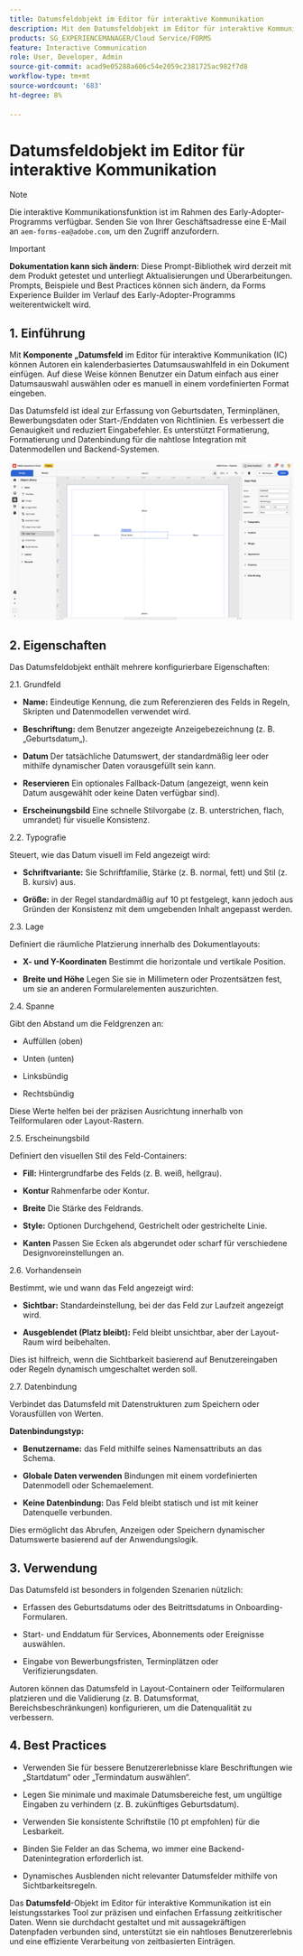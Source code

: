```yaml
---
title: Datumsfeldobjekt im Editor für interaktive Kommunikation
description: Mit dem Datumsfeldobjekt im Editor für interaktive Kommunikation in AEM Forms können Autorinnen und Autoren ein kalenderbasiertes Datumsauswahlfeld in ein Dokument einfügen.
products: SG_EXPERIENCEMANAGER/Cloud Service/FORMS
feature: Interactive Communication
role: User, Developer, Admin
source-git-commit: acad9e05288a606c54e2059c2381725ac982f7d8
workflow-type: tm+mt
source-wordcount: '683'
ht-degree: 8%

---
```



# Datumsfeldobjekt im Editor für interaktive Kommunikation

>[!NOTE]
>
> Die interaktive Kommunikationsfunktion ist im Rahmen des Early-Adopter-Programms verfügbar. Senden Sie von Ihrer Geschäftsadresse eine E-Mail an `aem-forms-ea@adobe.com`, um den Zugriff anzufordern.

>[!IMPORTANT]
>
> **Dokumentation kann sich ändern**: Diese Prompt-Bibliothek wird derzeit mit dem Produkt getestet und unterliegt Aktualisierungen und Überarbeitungen. Prompts, Beispiele und Best Practices können sich ändern, da Forms Experience Builder im Verlauf des Early-Adopter-Programms weiterentwickelt wird.

## &#x200B;1. Einführung

Mit **Komponente „Datumsfeld** im Editor für interaktive Kommunikation (IC) können Autoren ein kalenderbasiertes Datumsauswahlfeld in ein Dokument einfügen. Auf diese Weise können Benutzer ein Datum einfach aus einer Datumsauswahl auswählen oder es manuell in einem vordefinierten Format eingeben.

Das Datumsfeld ist ideal zur Erfassung von Geburtsdaten, Terminplänen, Bewerbungsdaten oder Start-/Enddaten von Richtlinien. Es verbessert die Genauigkeit und reduziert Eingabefehler. Es unterstützt Formatierung, Formatierung und Datenbindung für die nahtlose Integration mit Datenmodellen und Backend-Systemen.

![IC-Dokument suchen](/help/forms/interactive-communication/assets/date.png)

## &#x200B;2. Eigenschaften

Das Datumsfeldobjekt enthält mehrere konfigurierbare Eigenschaften:

2.1. Grundfeld

- **Name:** Eindeutige Kennung, die zum Referenzieren des Felds in Regeln, Skripten und Datenmodellen verwendet wird.

- **Beschriftung:** dem Benutzer angezeigte Anzeigebezeichnung (z. B. „Geburtsdatum„).

- **Datum** Der tatsächliche Datumswert, der standardmäßig leer oder mithilfe dynamischer Daten vorausgefüllt sein kann.

- **Reservieren** Ein optionales Fallback-Datum (angezeigt, wenn kein Datum ausgewählt oder keine Daten verfügbar sind).

- **Erscheinungsbild** Eine schnelle Stilvorgabe (z. B. unterstrichen, flach, umrandet) für visuelle Konsistenz.

2.2. Typografie

Steuert, wie das Datum visuell im Feld angezeigt wird:

- **Schriftvariante:** Sie Schriftfamilie, Stärke (z. B. normal, fett) und Stil (z. B. kursiv) aus.

- **Größe:** in der Regel standardmäßig auf 10 pt festgelegt, kann jedoch aus Gründen der Konsistenz mit dem umgebenden Inhalt angepasst werden.

2.3. Lage

Definiert die räumliche Platzierung innerhalb des Dokumentlayouts:

- **X- und Y-Koordinaten** Bestimmt die horizontale und vertikale Position.

- **Breite und Höhe** Legen Sie sie in Millimetern oder Prozentsätzen fest, um sie an anderen Formularelementen auszurichten.

2.4. Spanne

Gibt den Abstand um die Feldgrenzen an:

- Auffüllen (oben)

- Unten (unten)

- Linksbündig

- Rechtsbündig

Diese Werte helfen bei der präzisen Ausrichtung innerhalb von Teilformularen oder Layout-Rastern.

2.5. Erscheinungsbild

Definiert den visuellen Stil des Feld-Containers:

- **Fill:** Hintergrundfarbe des Felds (z. B. weiß, hellgrau).

- **Kontur** Rahmenfarbe oder Kontur.

- **Breite** Die Stärke des Feldrands.

- **Style:** Optionen Durchgehend, Gestrichelt oder gestrichelte Linie.

- **Kanten** Passen Sie Ecken als abgerundet oder scharf für verschiedene Designvoreinstellungen an.

2.6. Vorhandensein

Bestimmt, wie und wann das Feld angezeigt wird:

- **Sichtbar:** Standardeinstellung, bei der das Feld zur Laufzeit angezeigt wird.

- **Ausgeblendet (Platz bleibt):** Feld bleibt unsichtbar, aber der Layout-Raum wird beibehalten.

Dies ist hilfreich, wenn die Sichtbarkeit basierend auf Benutzereingaben oder Regeln dynamisch umgeschaltet werden soll.

2.7. Datenbindung

Verbindet das Datumsfeld mit Datenstrukturen zum Speichern oder Vorausfüllen von Werten.

**Datenbindungstyp:**

- **Benutzername:** das Feld mithilfe seines Namensattributs an das Schema.

- **Globale Daten verwenden** Bindungen mit einem vordefinierten Datenmodell oder Schemaelement.

- **Keine Datenbindung:** Das Feld bleibt statisch und ist mit keiner Datenquelle verbunden.

Dies ermöglicht das Abrufen, Anzeigen oder Speichern dynamischer Datumswerte basierend auf der Anwendungslogik.

## &#x200B;3. Verwendung

Das Datumsfeld ist besonders in folgenden Szenarien nützlich:

- Erfassen des Geburtsdatums oder des Beitrittsdatums in Onboarding-Formularen.

- Start- und Enddatum für Services, Abonnements oder Ereignisse auswählen.

- Eingabe von Bewerbungsfristen, Terminplätzen oder Verifizierungsdaten.

Autoren können das Datumsfeld in Layout-Containern oder Teilformularen platzieren und die Validierung (z. B. Datumsformat, Bereichsbeschränkungen) konfigurieren, um die Datenqualität zu verbessern.

## 4. Best Practices

- Verwenden Sie für bessere Benutzererlebnisse klare Beschriftungen wie „Startdatum“ oder „Termindatum auswählen“.

- Legen Sie minimale und maximale Datumsbereiche fest, um ungültige Eingaben zu verhindern (z. B. zukünftiges Geburtsdatum).

- Verwenden Sie konsistente Schriftstile (10 pt empfohlen) für die Lesbarkeit.

- Binden Sie Felder an das Schema, wo immer eine Backend-Datenintegration erforderlich ist.

- Dynamisches Ausblenden nicht relevanter Datumsfelder mithilfe von Sichtbarkeitsregeln.

Das **Datumsfeld**-Objekt im Editor für interaktive Kommunikation ist ein leistungsstarkes Tool zur präzisen und einfachen Erfassung zeitkritischer Daten. Wenn sie durchdacht gestaltet und mit aussagekräftigen Datenpfaden verbunden sind, unterstützt sie ein nahtloses Benutzererlebnis und eine effiziente Verarbeitung von zeitbasierten Einträgen.


